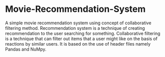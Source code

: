 # Movie-Recommendation-System
A simple movie recommendation system using concept of collaborative filtering method.
Recommendation system is a technique of creating recommendation to the user searching for something.
Collaborative filtering is a technique that can filter out items that a user might like on the basis of reactions by similar users.
It is based on the use of header files namely Pandas and NuMpy.
